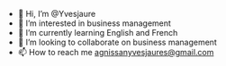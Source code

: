 - 👋 Hi, I’m @Yvesjaure
- 👀 I’m interested in business management
- 🌱 I’m currently learning English and French
- 💞️ I’m looking to collaborate on business management
- 📫 How to reach me agnissanyvesjaures@gmail.com

<!---
Yvesjaure/Yvesjaure is a ✨ special ✨ repository because its `README.md` (this file) appears on your GitHub profile.
You can click the Preview link to take a look at your changes.
--->
